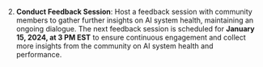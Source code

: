 2. **Conduct Feedback Session**: Host a feedback session with community members to gather further insights on AI system health, maintaining an ongoing dialogue. The next feedback session is scheduled for **January 15, 2024, at 3 PM EST** to ensure continuous engagement and collect more insights from the community on AI system health and performance.